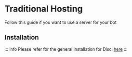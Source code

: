 # Traditional Hosting

Follow this guide if you want to use a server for your bot

## Installation

::: info
Please refer for the general installation for Disci [here](../Preparations/Setup.md#installing-discijs)
:::